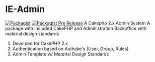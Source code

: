 # IE-Admin
[![Packagist](https://img.shields.io/packagist/l/doctrine/orm.svg)](https://packagist.org/packages/inspirelectronics/ie-admin)
[![Packagist Pre Release](https://img.shields.io/packagist/vpre/symfony/symfony.svg)](https://packagist.org/packages/inspirelectronics/ie-admin)
A Cakephp 2.x Admin System
A package with included CakePHP and Administration Backoffice with material design standards

1. Devolped for CakePHP 2.x
2. Authentication based on Authake's (User, Group, Rules)
3. Admin Template w/ Material Design Standards
